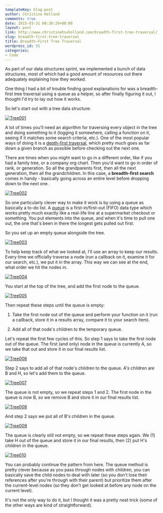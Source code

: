 ```yaml
---
templateKey: blog-post
author: Christina Holland
comments: true
date: 2015-03-31 00:38:29+00:00
layout: post
link: http://www.christinahsuholland.com/breadth-first-tree-traversal/
slug: breadth-first-tree-traversal
title: Breadth-First Tree Traversal
wordpress_id: 31
categories:
- Code
---
```


As part of our data structures sprint, we implemented a bunch of data structures, most of which had a good amount of resources out there adequately explaining how they worked.

One thing I had a bit of trouble finding good explanations for was a breadth-first tree traversal using a queue as a helper, so after finally figuring it out, I thought I'd try to lay out how it works.

So let's start out with a tree data structure:

[![Tree001](/img/2015/03/Tree001.jpg)](/img/2015/03/Tree001.jpg)

<!-- more -->

A lot of times you'll need an algorithm for traversing every object in the tree and doing something to it (logging it somewhere, calling a function on it, seeing if it matches some search criteria, etc.). One of the most popular ways of doing it is a [depth-first traversal](http://en.wikipedia.org/wiki/Depth-first_search), which pretty much goes as far down a given branch as possible before checking out the next one.

There are times when you might want to go in a different order, like if you had a family tree, or a company org chart.  Then you'd want to go in order of rank, or generation.  So all the grandparents first, then all the next generation, then all the grandchildren.  In this case, a **breadth-first search** comes in handy - basically going across an entire level before dropping down to the next one.

[![Tree002](/img/2015/03/Tree002.jpg)](/img/2015/03/Tree002.jpg)

So one particularly clever way to make it work is by using a queue as basically a to-do list.  A [queue](http://en.wikipedia.org/wiki/Queue_%28abstract_data_type%29) is a first-in/first-out (FIFO) data type which works pretty much exactly like a real-life line at a supermarket checkout or something.  You put elements into the queue, and when it's time to pull one out, the one that's been in there the longest gets pulled out first.

So you set up an empty queue alongside the tree.

[![Tree003](/img/2015/03/Tree003.jpg)](/img/2015/03/Tree003.jpg)

To help keep track of what we looked at, I'll use an array to keep our results.  Every time we officially traverse a node (run a callback on it, examine it for our search, etc.), we put it in the array.  This way we can see at the end, what order we hit the nodes in.

[![Tree004](/img/2015/03/Tree0041.jpg)](/img/2015/03/Tree0041.jpg)

You start at the top of the tree, and add the first node to the queue.

[![Tree005](/img/2015/03/Tree005.jpg)](/img/2015/03/Tree005.jpg)

Then repeat these steps until the queue is empty:



	
  1. Take the first node out of the queue and perform your function on it (run a callback, store it in a results array, compare it to your search item).


	
  2. Add all of that node's children to the temporary queue.



Let's repeat the first few cycles of this.  So step 1 says to take the first node out of the queue.  The first (and only) node in the queue is currently A, so we take that out and store it in our final results list.

[![Tree006](/img/2015/03/Tree006.jpg)](/img/2015/03/Tree006.jpg)

Step 2 says to add all of that node's children to the queue.  A's children are B and H, so let's add them to the queue.

[![Tree007](/img/2015/03/Tree007.jpg)](/img/2015/03/Tree007.jpg)

The queue is not empty, so we repeat steps 1 and 2.  The first node in the queue is now B, so we remove B and store it in our final results list.

[![Tree008](/img/2015/03/Tree008.jpg)](/img/2015/03/Tree008.jpg)

And step 2 says we put all of B's children in the queue.

[![Tree009](/img/2015/03/Tree009.jpg)](/img/2015/03/Tree009.jpg)

The queue is clearly still not empty, so we repeat these steps again.  We (1) take H out of the queue and store it in our final results, then (2) put H's children in the queue.

[![Tree010](/img/2015/03/Tree010.jpg)](/img/2015/03/Tree010.jpg)

You can probably continue the pattern from here.  The queue method is pretty clever because as you pass through nodes with children, you can basically save the child nodes to deal with later (so you don't lose their references after you're through with their parent) but prioritize them after the current-level nodes (so they don't get looked at before any node on the current level).

It's not the only way to do it, but I thought it was a pretty neat trick (some of the other ways are kind of straightforward).
